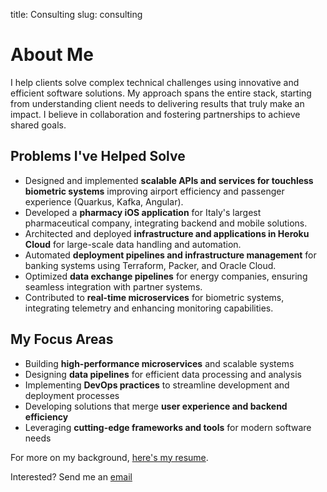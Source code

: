 title: Consulting
slug: consulting

# About Me

I help clients solve complex technical challenges using innovative and efficient software solutions. My approach spans the entire stack, starting from understanding client needs to delivering results that truly make an impact. I believe in collaboration and fostering partnerships to achieve shared goals.

## Problems I've Helped Solve

- Designed and implemented **scalable APIs and services for touchless biometric systems** improving airport efficiency and passenger experience (Quarkus, Kafka, Angular).
- Developed a **pharmacy iOS application** for Italy's largest pharmaceutical company, integrating backend and mobile solutions.
- Architected and deployed **infrastructure and applications in Heroku Cloud** for large-scale data handling and automation.
- Automated **deployment pipelines and infrastructure management** for banking systems using Terraform, Packer, and Oracle Cloud.
- Optimized **data exchange pipelines** for energy companies, ensuring seamless integration with partner systems.
- Contributed to **real-time microservices** for biometric systems, integrating telemetry and enhancing monitoring capabilities.

## My Focus Areas

- Building **high-performance microservices** and scalable systems
- Designing **data pipelines** for efficient data processing and analysis
- Implementing **DevOps practices** to streamline development and deployment processes
- Developing solutions that merge **user experience and backend efficiency**
- Leveraging **cutting-edge frameworks and tools** for modern software needs

For more on my background, [here's my resume](/cv.pdf). 

Interested? Send me an [email](mailto:herasimau.leanid@gmail.com)
